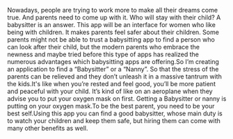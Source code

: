 Nowadays, people are trying to work more to make all their dreams come true. And parents need to come up with it. Who will stay with their child? A babysitter is an answer. This app will be an interface for women who like being with children. It makes parents feel safer about their children. Some parents might not be able to trust a babysitting app to find a person who can look after their child, but the modern parents who embrace the newness and maybe tried before this type of apps has realized the numerous advantages which babysitting apps are offering.So I’m creating an application to find a “Babysitter” or a “Nanny”. So that the stress of the parents can be relieved and they don’t unleash it in a massive tantrum with the kids.It's like when you’re rested and feel good, you’ll be more patient and peaceful with your child. It’s kind of like on an aeroplane when they advise you to put your oxygen mask on first. Getting a Babysitter or nanny is putting on your oxygen mask.To be the best parent, you need to be your best self.Using this app you can find a good babysitter, whose main duty is to watch your children and keep them safe, but hiring them can come with many other benefits as well.
